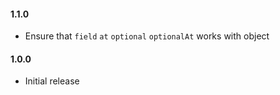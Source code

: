 #### 1.1.0

* Ensure that `field` `at` `optional` `optionalAt` works with object

#### 1.0.0

* Initial release
